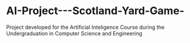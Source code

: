 # AI-Project---Scotland-Yard-Game-
Project developed for the Artificial Inteligence Course during the Undergraduation in Computer Science and Engineering
